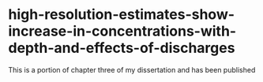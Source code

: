 # high-resolution-estimates-show-increase-in-concentrations-with-depth-and-effects-of-discharges
This is a portion of chapter  three of my dissertation and has been published 

